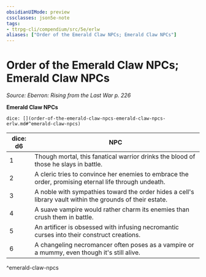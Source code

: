 ```yaml
---
obsidianUIMode: preview
cssclasses: json5e-note
tags:
- ttrpg-cli/compendium/src/5e/erlw
aliases: ["Order of the Emerald Claw NPCs; Emerald Claw NPCs"]
---
```

# Order of the Emerald Claw NPCs; Emerald Claw NPCs
*Source: Eberron: Rising from the Last War p. 226* 

**Emerald Claw NPCs**

`dice: [](order-of-the-emerald-claw-npcs-emerald-claw-npcs-erlw.md#^emerald-claw-npcs)`

| dice: d6 | NPC |
|----------|-----|
| 1 | Though mortal, this fanatical warrior drinks the blood of those he slays in battle. |
| 2 | A cleric tries to convince her enemies to embrace the order, promising eternal life through undeath. |
| 3 | A noble with sympathies toward the order hides a cell's library vault within the grounds of their estate. |
| 4 | A suave vampire would rather charm its enemies than crush them in battle. |
| 5 | An artificer is obsessed with infusing necromantic curses into their construct creations. |
| 6 | A changeling necromancer often poses as a vampire or a mummy, even though it's still alive. |
^emerald-claw-npcs